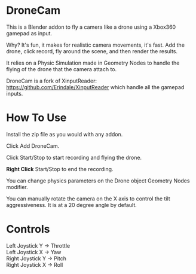 # DroneCam

This is a Blender addon to fly a camera like a drone using a Xbox360 gamepad as input. 

Why? It's fun, it makes for realistic camera movements, it's fast. Add the drone, click record, fly around the scene, and then render the results.

It relies on a Physic Simulation made in Geometry Nodes to handle the flying of the drone that the camera attach to.

DroneCam is a fork of XinputReader: https://github.com/Erindale/XinputReader which handle all the gamepad inputs. 

# How To Use

Install the zip file as you would with any addon.

Click Add DroneCam.

Click Start/Stop to start recording and flying the drone.

**Right Click** Start/Stop to end the recording.

You can change physics parameters on the Drone object Geometry Nodes modifier. 

You can manually rotate the camera on the X axis to control the tilt aggressiveness. It is at a 20 degree angle by default.

# Controls

Left Joystick Y -> Throttle  
Left Joystick X -> Yaw  
Right Joystick Y -> Pitch  
Right Joystick X -> Roll  


